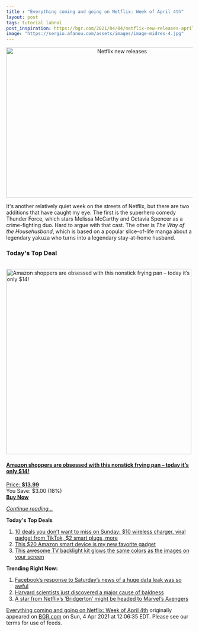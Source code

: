 ```yaml
---
title : "Everything coming and going on Netflix: Week of April 4th"
layout: post
tags: tutorial labnol
post_inspiration: https://bgr.com/2021/04/04/netflix-new-releases-april-4-2021-shows-movies/
image: "https://sergio.afanou.com/assets/images/image-midres-4.jpg"
---
```


<center><a href="https://bgr.com/2021/04/04/netflix-new-releases-april-4-2021-shows-movies/" class="bgr-rss-featured-image bgr-rss-test-class"><img loading="lazy" width="610" height="406" src="https://bgr.com/wp-content/uploads/2021/04/Thunder-Force.jpg?quality=70&amp;strip=all&amp;w=610" class="attachment-feed_normal size-feed_normal wp-post-image" alt="Netflix new releases" loading="lazy" srcset="https://bgr.com/wp-content/uploads/2021/04/Thunder-Force.jpg 1600w, https://bgr.com/wp-content/uploads/2021/04/Thunder-Force.jpg?resize=150,100 150w, https://bgr.com/wp-content/uploads/2021/04/Thunder-Force.jpg?resize=300,200 300w, https://bgr.com/wp-content/uploads/2021/04/Thunder-Force.jpg?resize=768,512 768w, https://bgr.com/wp-content/uploads/2021/04/Thunder-Force.jpg?resize=1024,682 1024w, https://bgr.com/wp-content/uploads/2021/04/Thunder-Force.jpg?resize=1536,1023 1536w, https://bgr.com/wp-content/uploads/2021/04/Thunder-Force.jpg?resize=610,406 610w, https://bgr.com/wp-content/uploads/2021/04/Thunder-Force.jpg?resize=685,456 685w, https://bgr.com/wp-content/uploads/2021/04/Thunder-Force.jpg?resize=664,442 664w, https://bgr.com/wp-content/uploads/2021/04/Thunder-Force.jpg?resize=252,168 252w, https://bgr.com/wp-content/uploads/2021/04/Thunder-Force.jpg?resize=1200,800 1200w, https://bgr.com/wp-content/uploads/2021/04/Thunder-Force.jpg?resize=782,521 782w, https://bgr.com/wp-content/uploads/2021/04/Thunder-Force.jpg?resize=827,551 827w, https://bgr.com/wp-content/uploads/2021/04/Thunder-Force.jpg?resize=870,580 870w, https://bgr.com/wp-content/uploads/2021/04/Thunder-Force.jpg?resize=191,127 191w, https://bgr.com/wp-content/uploads/2021/04/Thunder-Force.jpg?resize=166,110 166w, https://bgr.com/wp-content/uploads/2021/04/Thunder-Force.jpg?resize=800,533 800w, https://bgr.com/wp-content/uploads/2021/04/Thunder-Force.jpg?resize=220,147 220w" sizes="(max-width: 610px) 100vw, 610px" title="Netflix new releases" /></a></center><p>It's another relatively quiet week on the streets of Netflix, but there are two additions that have caught my eye. The first is the superhero comedy Thunder Force, which stars Melissa McCarthy and Octavia Spencer as a crime-fighting duo. Hard to argue with that cast. The other is <em>The Way of the Househusband</em>, which is based on a popular slice-of-life manga about a legendary yakuza who turns into a legendary stay-at-home husband.</p>
<h3>Today's Top Deal</h3>
<p><a href="https://www.amazon.com/Carote-Stone-Derived-Non-Stick-Switzerland-Including/dp/B0732NXYNS?tag=b0c55topdeals-20"><br><img height="500px" width="500px" src="https://m.media-amazon.com/images/I/41WpDGJAThL.jpg" alt="Amazon shoppers are obsessed with this nonstick frying pan &ndash; today it&rsquo;s only $14!"><br></a></p>
<h4><a href="https://www.amazon.com/Carote-Stone-Derived-Non-Stick-Switzerland-Including/dp/B0732NXYNS?tag=b0c55rss-20">Amazon shoppers are obsessed with this nonstick frying pan &ndash; today it&rsquo;s only $14!</a></h4>
<p><a href="https://www.amazon.com/Carote-Stone-Derived-Non-Stick-Switzerland-Including/dp/B0732NXYNS?tag=b0c55rss-20">Price: <strong>$13.99</strong></a><br><span>You Save: $3.00 (18%)</span><br><strong><a href="https://www.amazon.com/Carote-Stone-Derived-Non-Stick-Switzerland-Including/dp/B0732NXYNS?tag=b0c55rss-20">Buy Now</a></strong></p>
<p><a href="https://bgr.com/2021/04/04/netflix-new-releases-april-4-2021-shows-movies/" class="more-link"><em>Continue reading...</em></a></p>

<p><strong>Today's Top Deals</strong></p>
<ol>
<li><a href="https://bgr.com/2021/04/04/amazon-deals-of-the-day-on-apr-4-2021/?utm_source=rss&#038;utm_campaign=topdeals">10 deals you don&#8217;t want to miss on Sunday: $10 wireless charger, viral gadget from TikTok, $2 smart plugs, more</a></li>
<li><a href="https://bgr.com/2021/04/02/best-amazon-devices-dash-smart-shelf-deals/?utm_source=rss&#038;utm_campaign=topdeals">This $20 Amazon smart device is my new favorite gadget</a></li>
<li><a href="https://bgr.com/2019/09/26/tv-backlight-kit-on-amazon-ambilight/?utm_source=rss&#038;utm_campaign=topdeals">This awesome TV backlight kit glows the same colors as the images on your screen</a></li>
</ol>

<p><strong>Trending Right Now:</strong></p>
<ol>
<li><a href="https://bgr.com/2021/04/03/facebook-data-leak-533-million-user-records-leaked-online/">Facebook’s response to Saturday’s news of a huge data leak was so awful</a></li>
<li><a href="https://bgr.com/2021/04/03/hair-loss-cure-mice-study/">Harvard scientists just discovered a major cause of baldness</a></li>
<li><a href="https://bgr.com/2021/04/04/marvel-movies-rumors-black-panther-2-rege-jean-page-bridgerton/">A star from Netflix&#8217;s &#8216;Bridgerton&#8217; might be headed to Marvel&#8217;s Avengers</a></li>
</ol>
<p><a href="https://bgr.com/2021/04/04/netflix-new-releases-april-4-2021-shows-movies/">Everything coming and going on Netflix: Week of April 4th</a> originally appeared on <a href="http://bgr.com">BGR.com</a> on Sun, 4 Apr 2021 at 12:06:35 EDT. Please see our terms for use of feeds.</p>